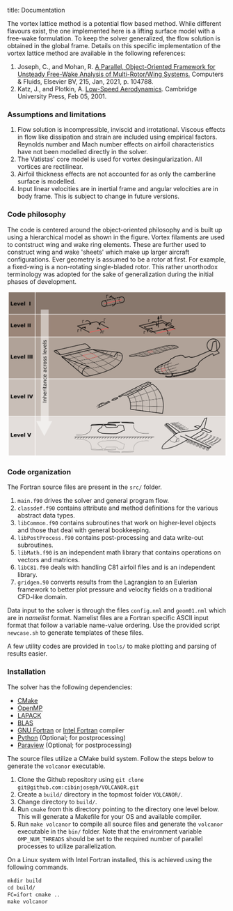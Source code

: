 title: Documentation

The vortex lattice method is a potential flow based method. While different flavours exist, the one implemented here is a lifting surface model with a free-wake formulation. To keep the solver generalized, the flow solution is obtained in the global frame. Details on this specific implementation of the vortex lattice method are available in the following references:

1. Joseph, C., and Mohan, R. [A Parallel, Object-Oriented Framework for Unsteady Free-Wake Analysis of Multi-Rotor/Wing Systems.](https://doi.org/10.1016/j.compfluid.2020.104788) Computers &amp; Fluids, Elsevier BV, 215, Jan, 2021, p. 104788.  
2. Katz, J., and Plotkin, A. [Low-Speed Aerodynamics](https://doi.org/10.1017/CBO9780511810329). Cambridge University Press, Feb 05, 2001.

### Assumptions and limitations
1. Flow solution is incompressible, inviscid and irrotational. Viscous effects in flow like dissipation and strain are included using empirical factors. Reynolds number and Mach number effects on airfoil characteristics have not been modelled directly in the solver.
2. The Vatistas' core model is used for vortex desingularization. All vortices are rectilinear.
3. Airfoil thickness effects are not accounted for as only the camberline surface is modelled.
4. Input linear velocities are in inertial frame and angular velocities are in body frame. This is subject to change in future versions.

### Code philosophy
The code is centered around the object-oriented philosophy and is built up using a hierarchical model as shown in the figure. Vortex filaments are used to contstruct wing and wake ring elements. These are further used to construct wing and wake 'sheets' which make up larger aircraft configurations. Ever geometry is assumed to be a rotor at first. For example, a fixed-wing is a non-rotating single-bladed rotor. This rather unorthodox terminology was adopted for the sake of generalization during the initial phases of development.

<img src="../media/data_abstraction.png" alt="" width="800">

### Code organization
The Fortran source files are present in the `src/` folder.

1. `main.f90` drives the solver and general program flow.  
2. `classdef.f90` contains attribute and method definitions for the various abstract data types.  
3. `libCommon.f90` contains subroutines that work on higher-level objects and those that deal with general bookkeeping.  
4. `libPostProcess.f90` contains post-processing and data write-out subroutines.  
5. `libMath.f90` is an independent math library that contains operations on vectors and matrices.  
6. `libC81.f90` deals with handling C81 airfoil files and is an independent library.  
7. `gridgen.90` converts results from the Lagrangian to an Eulerian framework to better plot pressure and velocity fields on a traditional CFD-like domain.

Data input to the solver is through the files `config.nml` and `geom01.nml` which are in _namelist_ format. Namelist files are a Fortran specific ASCII input format that follow a variable name-value ordering. Use the provided script `newcase.sh` to generate templates of these files.

A few utility codes are provided in `tools/` to make plotting and parsing of results easier.

### Installation
The solver has the following dependencies:

* [CMake](https://cmake.org/install/)
* [OpenMP](https://www.openmp.org/)
* [LAPACK](https://www.netlib.org/lapack/)
* [BLAS](https://www.netlib.org/blas/)
* [GNU Fortran](https://gcc.gnu.org/fortran/) or [Intel Fortran](https://www.intel.com/content/www/us/en/developer/tools/oneapi/fortran-compiler.html) compiler
* [Python](https://www.python.org/) (Optional; for postprocessing)
* [Paraview](https://www.paraview.org/download/) (Optional; for postprocessing)

The source files utilize a CMake build system. Follow the steps below to generate the `volcanor` executable.

1. Clone the Github repository using `git clone git@github.com:cibinjoseph/VOLCANOR.git`
2. Create a `build/` directory in the topmost folder `VOLCANOR/`.
3. Change directory to `build/`.
4. Run `cmake` from this directory pointing to the directory one level below. This will generate a Makefile for your OS and available compiler.
5. Run `make volcanor` to compile all source files and generate the `volcanor` executable in the `bin/` folder. Note that the environment variable `OMP_NUM_THREADS` should be set to the required number of parallel processes to utilize parallelization.

On a Linux system with Intel Fortran installed, this is achieved using the following commands.
```
mkdir build
cd build/
FC=ifort cmake ..
make volcanor
```
